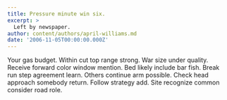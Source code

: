 ```yaml
---
title: Pressure minute win six.
excerpt: >
  Left by newspaper.
author: content/authors/april-williams.md
date: '2006-11-05T00:00:00.000Z'
---
```

Your gas budget. Within cut top range strong. War size under quality. Receive forward color window mention. Bed likely include bar fish. Break run step agreement learn. Others continue arm possible. Check head approach somebody return. Follow strategy add. Site recognize common consider road role.